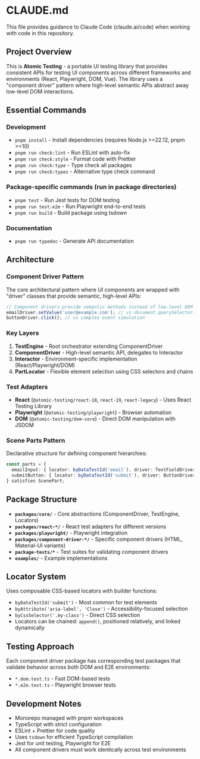 # CLAUDE.md

This file provides guidance to Claude Code (claude.ai/code) when working with code in this repository.

## Project Overview

This is **Atomic Testing** - a portable UI testing library that provides consistent APIs for testing UI components across different frameworks and environments (React, Playwright, DOM, Vue). The library uses a "component driver" pattern where high-level semantic APIs abstract away low-level DOM interactions.

## Essential Commands

### Development

- `pnpm install` - Install dependencies (requires Node.js >=22.12, pnpm >=10)
- `pnpm run check:lint` - Run ESLint with auto-fix
- `pnpm run check:style` - Format code with Prettier
- `pnpm run check:type` - Type check all packages
- `pnpm run check:types` - Alternative type check command

### Package-specific commands (run in package directories)

- `pnpm test` - Run Jest tests for DOM testing
- `pnpm run test:e2e` - Run Playwright end-to-end tests
- `pnpm run build` - Build package using tsdown

### Documentation

- `pnpm run typedoc` - Generate API documentation

## Architecture

### Component Driver Pattern

The core architectural pattern where UI components are wrapped with "driver" classes that provide semantic, high-level APIs:

```typescript
// Component drivers provide semantic methods instead of low-level DOM operations
emailDriver.setValue('user@example.com'); // vs document.querySelector(...).value = "..."
buttonDriver.click(); // vs complex event simulation
```

### Key Layers

1. **TestEngine** - Root orchestrator extending ComponentDriver
2. **ComponentDriver** - High-level semantic API, delegates to Interactor
3. **Interactor** - Environment-specific implementation (React/Playwright/DOM)
4. **PartLocator** - Flexible element selection using CSS selectors and chains

### Test Adapters

- **React** (`@atomic-testing/react-18`, `react-19`, `react-legacy`) - Uses React Testing Library
- **Playwright** (`@atomic-testing/playwright`) - Browser automation
- **DOM** (`@atomic-testing/dom-core`) - Direct DOM manipulation with JSDOM

### Scene Parts Pattern

Declarative structure for defining component hierarchies:

```typescript
const parts = {
  emailInput: { locator: byDataTestId('email'), driver: TextFieldDriver },
  submitButton: { locator: byDataTestId('submit'), driver: ButtonDriver },
} satisfies ScenePart;
```

## Package Structure

- **`packages/core/`** - Core abstractions (ComponentDriver, TestEngine, Locators)
- **`packages/react-*/`** - React test adapters for different versions
- **`packages/playwright/`** - Playwright integration
- **`packages/component-driver-*/`** - Specific component drivers (HTML, Material-UI variants)
- **`package-tests/*`** - Test suites for validating component drivers
- **`examples/`** - Example implementations

## Locator System

Uses composable CSS-based locators with builder functions:

- `byDataTestId('submit')` - Most common for test elements
- `byAttribute('aria-label', 'Close')` - Accessibility-focused selection
- `byCssSelector('.my-class')` - Direct CSS selection
- Locators can be chained: `append()`, positioned relatively, and linked dynamically

## Testing Approach

Each component driver package has corresponding test packages that validate behavior across both DOM and E2E environments:

- `*.dom.test.ts` - Fast DOM-based tests
- `*.e2e.test.ts` - Playwright browser tests

## Development Notes

- Monorepo managed with pnpm workspaces
- TypeScript with strict configuration
- ESLint + Prettier for code quality
- Uses `tsdown` for efficient TypeScript compilation
- Jest for unit testing, Playwright for E2E
- All component drivers must work identically across test environments
